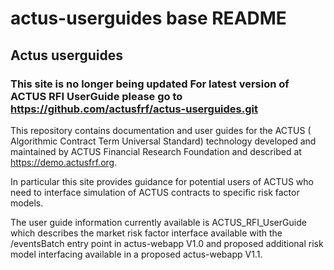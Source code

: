 # actus-userguides base README
## Actus userguides

### This site is no longer being updated For latest version of ACTUS RFI UserGuide please go to https://github.com/actusfrf/actus-userguides.git 

This repository contains documentation and user guides for the ACTUS ( Algorithmic Contract Term Universal Standard) technology developed and maintained by ACTUS Financial Research Foundation and described at https://demo.actusfrf.org.

In particular this site provides guidance for potential users of ACTUS who need to interface simulation of ACTUS contracts to specific risk factor models. 

The user guide information currently available is ACTUS_RFI_UserGuide which describes the market risk factor interface available with the /eventsBatch entry point in actus-webapp V1.0 and proposed additional risk model interfacing available in a proposed actus-webapp V1.1.

